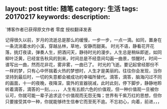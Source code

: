 layout: post
title: 随笔
category: 生活
tags: 20170217
keywords: 
description: 
---
`博客作者已获得原文作者 零度 授权翻译发表

  记得很久以前，岁月的流逝总是那么的缓慢，一步一步，一点一滴。如同，置身在一条流淌着水的小溪，穿越丛林，草地，安静而甜美。
        时光不语，静看花开花落，挑灯夜读，弹奏人生，把酒问天，静待时光的漫步。人生总是稍纵即逝，如同柳叶泛黄，已经宣告秋风的到来，时间总是不经意间勾画一曲景，惊醒时，时间一谱写出一曲，然而花非花，雾非雾，一曲已了。
       时光的飞逝。要记起曾经那份不一样的梦，只有心中怀揣着火热的梦想时，人生才是美丽的。往往你会发现，当你坚持到最后时，一切的失意都会被成功的幸福所替代。滴答，滴答，脑海闪过不同的画面，十一的夜晚，夜降深，窗外的宣器锐减，此时此刻，停下脚步，静静地聆听着滴答，滴答的一刻，，，，，
       人生有五颜六色的价值观，但一种价值观一旦被你认可，你就可能一辈子追求这个价值观而无怨无悔；世界有千紫万红的思想，但你只要接受其中一种，你就能够终生信奉它而至死不逾。不忘初心，向着，前进，，，
